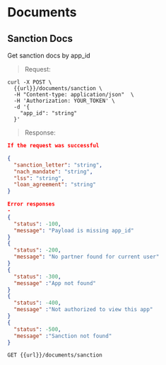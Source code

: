 # Documents

## Sanction Docs

Get sanction docs by app_id

> Request:

```shell
curl -X POST \
  {{url}}/documents/sanction \
  -H "Content-type: application/json"  \
  -H 'Authorization: YOUR_TOKEN' \
  -d '{
    "app_id": "string"
  }'
```

> Response:

```json
If the request was successful

{
  "sanction_letter": "string",
  "nach_mandate": "string",
  "lss": "string",
  "loan_agreement": "string"
}

Error responses
-
{
  "status": -100,
  "message": "Payload is missing app_id"
}
{
  "status": -200,
  "message": "No partner found for current user"
}
{
  "status": -300,
  "message" :"App not found"
}
{
  "status": -400,
  "message" :"Not authorized to view this app"
}
{
  "status": -500,
  "message" :"Sanction not found"
}
```

`GET {{url}}/documents/sanction`

